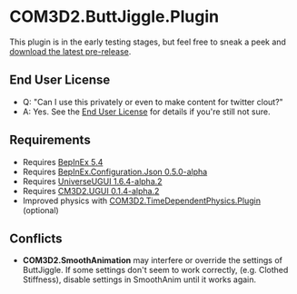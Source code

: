 # COM3D2.ButtJiggle.Plugin

This plugin is in the early testing stages, but feel free to sneak a peek and [download the latest pre-release](https://github.com/luvoid/COM3D2.ButtJiggle.Plugin/releases).

## End User License
* Q: "Can I use this privately or even to make content for twitter clout?"
* A: Yes. See the [End User License](END-USER-LICENSE.txt) for details if you're still not sure.

## Requirements
* Requires [BepInEx 5.4](https://github.com/BepInEx/BepInEx)
* Requires [BepInEx.Configuration.Json 0.5.0-alpha](https://github.com/luvoid/BepInEx.Configuration.Json)
* Requires [UniverseUGUI 1.6.4-alpha.2](https://github.com/luvoid/UniverseUGUI)
* Requires [CM3D2.UGUI 0.1.4-alpha.2](https://github.com/luvoid/CM3D2.UGUI)
* Improved physics with [COM3D2.TimeDependentPhysics.Plugin](https://github.com/luvoid/COM3D2.TimeDependentPhysics.Plugin) (optional)

## Conflicts
* **COM3D2.SmoothAnimation** may interfere or override the settings of ButtJiggle.
  If some settings don't seem to work correctly, (e.g. Clothed Stiffness), disable settings in SmoothAnim until it works again.
